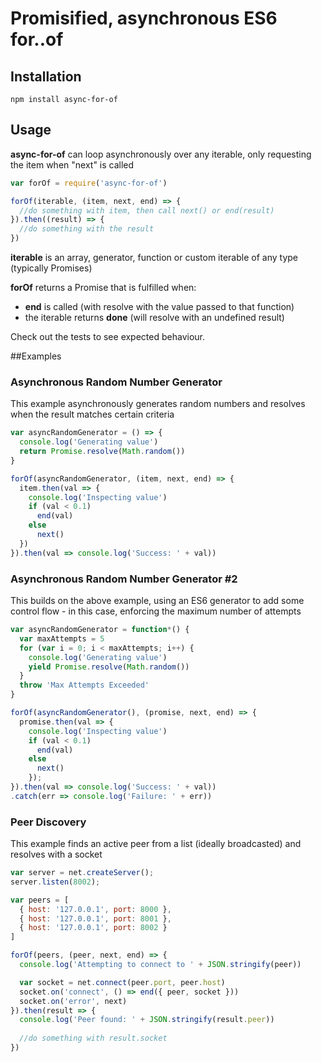 # Promisified, asynchronous ES6 for..of

## Installation

```
npm install async-for-of
```
## Usage
**async-for-of** can loop asynchronously over any iterable, only requesting the item when "next" is called

```js
var forOf = require('async-for-of')

forOf(iterable, (item, next, end) => { 
  //do something with item, then call next() or end(result)
}).then((result) => {
  //do something with the result
})
```

**iterable** is an array, generator, function or custom iterable of any type (typically Promises)

**forOf** returns a Promise that is fulfilled when:

- **end** is called (with resolve with the value passed to that function)
- the iterable returns **done** (will resolve with an undefined result)

Check out the tests to see expected behaviour.

##Examples
### Asynchronous Random Number Generator
This example asynchronously generates random numbers and resolves when the result matches certain criteria

```js
var asyncRandomGenerator = () => {
  console.log('Generating value')
  return Promise.resolve(Math.random())
}

forOf(asyncRandomGenerator, (item, next, end) => {
  item.then(val => {
    console.log('Inspecting value')
    if (val < 0.1)
      end(val)
    else
      next()
  })
}).then(val => console.log('Success: ' + val))
```

### Asynchronous Random Number Generator #2
This builds on the above example, using an ES6 generator to add some control flow - in this case, enforcing the maximum number of attempts

```js
var asyncRandomGenerator = function*() {
  var maxAttempts = 5
  for (var i = 0; i < maxAttempts; i++) {
    console.log('Generating value')
    yield Promise.resolve(Math.random())
  }
  throw 'Max Attempts Exceeded'
}

forOf(asyncRandomGenerator(), (promise, next, end) => {
  promise.then(val => {
    console.log('Inspecting value')
    if (val < 0.1)
      end(val)
    else
      next()
    });
}).then(val => console.log('Success: ' + val))
.catch(err => console.log('Failure: ' + err))
```


### Peer Discovery
This example finds an active peer from a list (ideally broadcasted) and resolves with a socket

```js
var server = net.createServer();
server.listen(8002);

var peers = [
  { host: '127.0.0.1', port: 8000 },
  { host: '127.0.0.1', port: 8001 },
  { host: '127.0.0.1', port: 8002 }
]

forOf(peers, (peer, next, end) => {
  console.log('Attempting to connect to ' + JSON.stringify(peer))

  var socket = net.connect(peer.port, peer.host)
  socket.on('connect', () => end({ peer, socket }))
  socket.on('error', next)
}).then(result => {
  console.log('Peer found: ' + JSON.stringify(result.peer))
  
  //do something with result.socket
})
```